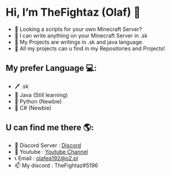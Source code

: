 #  Hi, I’m TheFightaz (Olaf) 👋
- 👀 Looking a scripts for your own Minecraft Server?
- 🌱 I can write anything on your Minecraft Server in .sk
- 🧬 My Projects are writings in .sk and java language.
- 🧨 All my projects can u find in my Repositories and Projects!


## My prefer Language 💻:
- 🖊 .sk
- 🔌 Java (Still learning)
- 🐍 Python (Newbie)
- 🧮 C# (Newbie)

## U can find me there 🌎:
- 🔮 Discord Server : <a href="https://discord.gg/kVej5SKDMF">Discord</a>
- 🎥 Youtube : <a href="https://www.youtube.com/channel/UCwLi3PgldG2kq3NVZz88JUQ">Youtube Channel</a>
- 📞 Email : olafeq192@o2.pl
- 📫 My discord : TheFightaz#5196
<!---
--->
